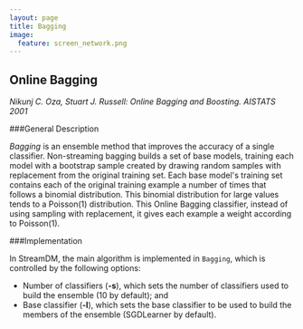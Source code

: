 ```yaml
---
layout: page
title: Bagging
image:
  feature: screen_network.png
---
```


## Online Bagging

*Nikunj C. Oza, Stuart J. Russell:
Online Bagging and Boosting. AISTATS 2001*

###General Description


*Bagging* is an ensemble method that improves the accuracy of a single classifier. 
Non-streaming bagging builds a set of base models, training each model with a 
bootstrap sample created by drawing random samples with replacement from the 
original training set.  Each base model's training set contains each of the 
original training example a number of times that follows a binomial distribution. 
This binomial distribution  for large values tends to a Poisson(1) distribution. 
This Online Bagging classifier, instead of using sampling with replacement, 
it gives each example a weight according to Poisson(1). 

###Implementation

In StreamDM, the main algorithm is implemented in `Bagging`, which
is controlled by the following options:

* Number of classifiers (**-s**), which sets the number of classifiers used to build the
  ensemble (10 by default); and
* Base classifier (**-l**), which sets the base classifier to be used to build the members 
  of the ensemble (SGDLearner by default).
